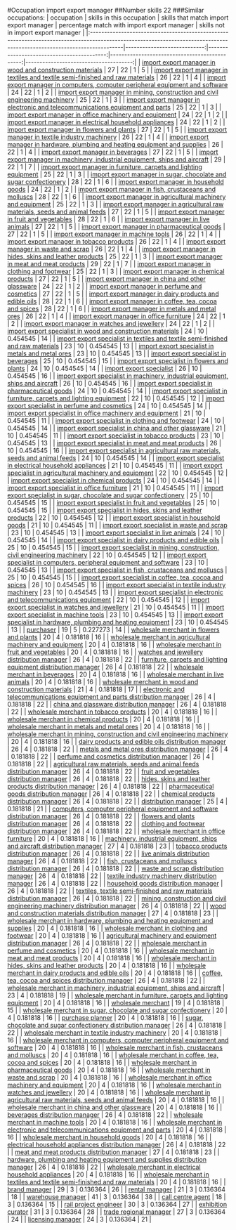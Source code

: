 #Occupation import export manager
##Number skills 22
###Similar occupations:
| occupation                                                                                                                                                              |   skills in this occupation |   skills that match import export manager |   percentage match with import export manager |   skills not in import export manager |
|:------------------------------------------------------------------------------------------------------------------------------------------------------------------------|----------------------------:|------------------------------------------:|----------------------------------------------:|--------------------------------------:|
| [import export manager in wood and construction materials](import_export_manager_in_wood_and_construction_materials.md)                                                 |                          27 |                                        22 |                                      1        |                                     5 |
| [import export manager in textiles and textile semi-finished and raw materials](import_export_manager_in_textiles_and_textile_semi-finished_and_raw_materials.md)       |                          26 |                                        22 |                                      1        |                                     4 |
| [import export manager in computers, computer peripheral equipment and software](import_export_manager_in_computers,_computer_peripheral_equipment_and_software.md)     |                          24 |                                        22 |                                      1        |                                     2 |
| [import export manager in mining, construction and civil engineering machinery](import_export_manager_in_mining,_construction_and_civil_engineering_machinery.md)       |                          25 |                                        22 |                                      1        |                                     3 |
| [import export manager in electronic and telecommunications equipment and parts](import_export_manager_in_electronic_and_telecommunications_equipment_and_parts.md)     |                          25 |                                        22 |                                      1        |                                     3 |
| [import export manager in office machinery and equipment](import_export_manager_in_office_machinery_and_equipment.md)                                                   |                          24 |                                        22 |                                      1        |                                     2 |
| [import export manager in electrical household appliances](import_export_manager_in_electrical_household_appliances.md)                                                 |                          24 |                                        22 |                                      1        |                                     2 |
| [import export manager in flowers and plants](import_export_manager_in_flowers_and_plants.md)                                                                           |                          27 |                                        22 |                                      1        |                                     5 |
| [import export manager in textile industry machinery](import_export_manager_in_textile_industry_machinery.md)                                                           |                          26 |                                        22 |                                      1        |                                     4 |
| [import export manager in hardware, plumbing and heating equipment and supplies](import_export_manager_in_hardware,_plumbing_and_heating_equipment_and_supplies.md)     |                          26 |                                        22 |                                      1        |                                     4 |
| [import export manager in beverages](import_export_manager_in_beverages.md)                                                                                             |                          27 |                                        22 |                                      1        |                                     5 |
| [import export manager in machinery, industrial equipment, ships and aircraft](import_export_manager_in_machinery,_industrial_equipment,_ships_and_aircraft.md)         |                          29 |                                        22 |                                      1        |                                     7 |
| [import export manager in furniture, carpets and lighting equipment](import_export_manager_in_furniture,_carpets_and_lighting_equipment.md)                             |                          25 |                                        22 |                                      1        |                                     3 |
| [import export manager in sugar, chocolate and sugar confectionery](import_export_manager_in_sugar,_chocolate_and_sugar_confectionery.md)                               |                          28 |                                        22 |                                      1        |                                     6 |
| [import export manager in household goods](import_export_manager_in_household_goods.md)                                                                                 |                          24 |                                        22 |                                      1        |                                     2 |
| [import export manager in fish, crustaceans and molluscs](import_export_manager_in_fish,_crustaceans_and_molluscs.md)                                                   |                          28 |                                        22 |                                      1        |                                     6 |
| [import export manager in agricultural machinery and equipment](import_export_manager_in_agricultural_machinery_and_equipment.md)                                       |                          25 |                                        22 |                                      1        |                                     3 |
| [import export manager in agricultural raw materials, seeds and animal feeds](import_export_manager_in_agricultural_raw_materials,_seeds_and_animal_feeds.md)           |                          27 |                                        22 |                                      1        |                                     5 |
| [import export manager in fruit and vegetables](import_export_manager_in_fruit_and_vegetables.md)                                                                       |                          28 |                                        22 |                                      1        |                                     6 |
| [import export manager in live animals](import_export_manager_in_live_animals.md)                                                                                       |                          27 |                                        22 |                                      1        |                                     5 |
| [import export manager in pharmaceutical goods](import_export_manager_in_pharmaceutical_goods.md)                                                                       |                          27 |                                        22 |                                      1        |                                     5 |
| [import export manager in machine tools](import_export_manager_in_machine_tools.md)                                                                                     |                          26 |                                        22 |                                      1        |                                     4 |
| [import export manager in tobacco products](import_export_manager_in_tobacco_products.md)                                                                               |                          26 |                                        22 |                                      1        |                                     4 |
| [import export manager in waste and scrap](import_export_manager_in_waste_and_scrap.md)                                                                                 |                          26 |                                        22 |                                      1        |                                     4 |
| [import export manager in hides, skins and leather products](import_export_manager_in_hides,_skins_and_leather_products.md)                                             |                          25 |                                        22 |                                      1        |                                     3 |
| [import export manager in meat and meat products](import_export_manager_in_meat_and_meat_products.md)                                                                   |                          29 |                                        22 |                                      1        |                                     7 |
| [import export manager in clothing and footwear](import_export_manager_in_clothing_and_footwear.md)                                                                     |                          25 |                                        22 |                                      1        |                                     3 |
| [import export manager in chemical products](import_export_manager_in_chemical_products.md)                                                                             |                          27 |                                        22 |                                      1        |                                     5 |
| [import export manager in china and other glassware](import_export_manager_in_china_and_other_glassware.md)                                                             |                          24 |                                        22 |                                      1        |                                     2 |
| [import export manager in perfume and cosmetics](import_export_manager_in_perfume_and_cosmetics.md)                                                                     |                          27 |                                        22 |                                      1        |                                     5 |
| [import export manager in dairy products and edible oils](import_export_manager_in_dairy_products_and_edible_oils.md)                                                   |                          28 |                                        22 |                                      1        |                                     6 |
| [import export manager in coffee, tea, cocoa and spices](import_export_manager_in_coffee,_tea,_cocoa_and_spices.md)                                                     |                          28 |                                        22 |                                      1        |                                     6 |
| [import export manager in metals and metal ores](import_export_manager_in_metals_and_metal_ores.md)                                                                     |                          26 |                                        22 |                                      1        |                                     4 |
| [import export manager in office furniture](import_export_manager_in_office_furniture.md)                                                                               |                          24 |                                        22 |                                      1        |                                     2 |
| [import export manager in watches and jewellery](import_export_manager_in_watches_and_jewellery.md)                                                                     |                          24 |                                        22 |                                      1        |                                     2 |
| [import export specialist in wood and construction materials](import_export_specialist_in_wood_and_construction_materials.md)                                           |                          24 |                                        10 |                                      0.454545 |                                    14 |
| [import export specialist in textiles and textile semi-finished and raw materials](import_export_specialist_in_textiles_and_textile_semi-finished_and_raw_materials.md) |                          23 |                                        10 |                                      0.454545 |                                    13 |
| [import export specialist in metals and metal ores](import_export_specialist_in_metals_and_metal_ores.md)                                                               |                          23 |                                        10 |                                      0.454545 |                                    13 |
| [import export specialist in beverages](import_export_specialist_in_beverages.md)                                                                                       |                          25 |                                        10 |                                      0.454545 |                                    15 |
| [import export specialist in flowers and plants](import_export_specialist_in_flowers_and_plants.md)                                                                     |                          24 |                                        10 |                                      0.454545 |                                    14 |
| [import export specialist](import_export_specialist.md)                                                                                                                 |                          26 |                                        10 |                                      0.454545 |                                    16 |
| [import export specialist in machinery, industrial equipment, ships and aircraft](import_export_specialist_in_machinery,_industrial_equipment,_ships_and_aircraft.md)   |                          26 |                                        10 |                                      0.454545 |                                    16 |
| [import export specialist in pharmaceutical goods](import_export_specialist_in_pharmaceutical_goods.md)                                                                 |                          24 |                                        10 |                                      0.454545 |                                    14 |
| [import export specialist in furniture, carpets and lighting equipment](import_export_specialist_in_furniture,_carpets_and_lighting_equipment.md)                       |                          22 |                                        10 |                                      0.454545 |                                    12 |
| [import export specialist in perfume and cosmetics](import_export_specialist_in_perfume_and_cosmetics.md)                                                               |                          24 |                                        10 |                                      0.454545 |                                    14 |
| [import export specialist in office machinery and equipment](import_export_specialist_in_office_machinery_and_equipment.md)                                             |                          21 |                                        10 |                                      0.454545 |                                    11 |
| [import export specialist in clothing and footwear](import_export_specialist_in_clothing_and_footwear.md)                                                               |                          24 |                                        10 |                                      0.454545 |                                    14 |
| [import export specialist in china and other glassware](import_export_specialist_in_china_and_other_glassware.md)                                                       |                          21 |                                        10 |                                      0.454545 |                                    11 |
| [import export specialist in tobacco products](import_export_specialist_in_tobacco_products.md)                                                                         |                          23 |                                        10 |                                      0.454545 |                                    13 |
| [import export specialist in meat and meat products](import_export_specialist_in_meat_and_meat_products.md)                                                             |                          26 |                                        10 |                                      0.454545 |                                    16 |
| [import export specialist in agricultural raw materials, seeds and animal feeds](import_export_specialist_in_agricultural_raw_materials,_seeds_and_animal_feeds.md)     |                          24 |                                        10 |                                      0.454545 |                                    14 |
| [import export specialist in electrical household appliances](import_export_specialist_in_electrical_household_appliances.md)                                           |                          21 |                                        10 |                                      0.454545 |                                    11 |
| [import export specialist in agricultural machinery and equipment](import_export_specialist_in_agricultural_machinery_and_equipment.md)                                 |                          22 |                                        10 |                                      0.454545 |                                    12 |
| [import export specialist in chemical products](import_export_specialist_in_chemical_products.md)                                                                       |                          24 |                                        10 |                                      0.454545 |                                    14 |
| [import export specialist in office furniture](import_export_specialist_in_office_furniture.md)                                                                         |                          21 |                                        10 |                                      0.454545 |                                    11 |
| [import export specialist in sugar, chocolate and sugar confectionery](import_export_specialist_in_sugar,_chocolate_and_sugar_confectionery.md)                         |                          25 |                                        10 |                                      0.454545 |                                    15 |
| [import export specialist in fruit and vegetables](import_export_specialist_in_fruit_and_vegetables.md)                                                                 |                          25 |                                        10 |                                      0.454545 |                                    15 |
| [import export specialist in hides, skins and leather products](import_export_specialist_in_hides,_skins_and_leather_products.md)                                       |                          22 |                                        10 |                                      0.454545 |                                    12 |
| [import export specialist in household goods](import_export_specialist_in_household_goods.md)                                                                           |                          21 |                                        10 |                                      0.454545 |                                    11 |
| [import export specialist in waste and scrap](import_export_specialist_in_waste_and_scrap.md)                                                                           |                          23 |                                        10 |                                      0.454545 |                                    13 |
| [import export specialist in live animals](import_export_specialist_in_live_animals.md)                                                                                 |                          24 |                                        10 |                                      0.454545 |                                    14 |
| [import export specialist in dairy products and edible oils](import_export_specialist_in_dairy_products_and_edible_oils.md)                                             |                          25 |                                        10 |                                      0.454545 |                                    15 |
| [import export specialist in mining, construction, civil engineering machinery](import_export_specialist_in_mining,_construction,_civil_engineering_machinery.md)       |                          22 |                                        10 |                                      0.454545 |                                    12 |
| [import export specialist in computers, peripheral equipment and software](import_export_specialist_in_computers,_peripheral_equipment_and_software.md)                 |                          23 |                                        10 |                                      0.454545 |                                    13 |
| [import export specialist in  fish, crustaceans and molluscs](import_export_specialist_in__fish,_crustaceans_and_molluscs.md)                                           |                          25 |                                        10 |                                      0.454545 |                                    15 |
| [import export specialist in coffee, tea, cocoa and spices](import_export_specialist_in_coffee,_tea,_cocoa_and_spices.md)                                               |                          26 |                                        10 |                                      0.454545 |                                    16 |
| [import export specialist in textile industry machinery](import_export_specialist_in_textile_industry_machinery.md)                                                     |                          23 |                                        10 |                                      0.454545 |                                    13 |
| [import export specialist in electronic and telecommunications equipment](import_export_specialist_in_electronic_and_telecommunications_equipment.md)                   |                          22 |                                        10 |                                      0.454545 |                                    12 |
| [import export specialist in watches and jewellery](import_export_specialist_in_watches_and_jewellery.md)                                                               |                          21 |                                        10 |                                      0.454545 |                                    11 |
| [import export specialist in machine tools](import_export_specialist_in_machine_tools.md)                                                                               |                          23 |                                        10 |                                      0.454545 |                                    13 |
| [import export specialist in hardware, plumbing and heating equipment](import_export_specialist_in_hardware,_plumbing_and_heating_equipment.md)                         |                          23 |                                        10 |                                      0.454545 |                                    13 |
| [purchaser](purchaser.md)                                                                                                                                               |                          19 |                                         5 |                                      0.227273 |                                    14 |
| [wholesale merchant in flowers and plants](wholesale_merchant_in_flowers_and_plants.md)                                                                                 |                          20 |                                         4 |                                      0.181818 |                                    16 |
| [wholesale merchant in agricultural machinery and equipment](wholesale_merchant_in_agricultural_machinery_and_equipment.md)                                             |                          20 |                                         4 |                                      0.181818 |                                    16 |
| [wholesale merchant in fruit and vegetables](wholesale_merchant_in_fruit_and_vegetables.md)                                                                             |                          20 |                                         4 |                                      0.181818 |                                    16 |
| [watches and jewellery distribution manager](watches_and_jewellery_distribution_manager.md)                                                                             |                          26 |                                         4 |                                      0.181818 |                                    22 |
| [furniture, carpets and lighting equipment distribution manager](furniture,_carpets_and_lighting_equipment_distribution_manager.md)                                     |                          26 |                                         4 |                                      0.181818 |                                    22 |
| [wholesale merchant in beverages](wholesale_merchant_in_beverages.md)                                                                                                   |                          20 |                                         4 |                                      0.181818 |                                    16 |
| [wholesale merchant in live animals](wholesale_merchant_in_live_animals.md)                                                                                             |                          20 |                                         4 |                                      0.181818 |                                    16 |
| [wholesale merchant in wood and construction materials](wholesale_merchant_in_wood_and_construction_materials.md)                                                       |                          21 |                                         4 |                                      0.181818 |                                    17 |
| [electronic and telecommunications equipment and parts distribution manager](electronic_and_telecommunications_equipment_and_parts_distribution_manager.md)             |                          26 |                                         4 |                                      0.181818 |                                    22 |
| [china and glassware distribution manager](china_and_glassware_distribution_manager.md)                                                                                 |                          26 |                                         4 |                                      0.181818 |                                    22 |
| [wholesale merchant in tobacco products](wholesale_merchant_in_tobacco_products.md)                                                                                     |                          20 |                                         4 |                                      0.181818 |                                    16 |
| [wholesale merchant in chemical products](wholesale_merchant_in_chemical_products.md)                                                                                   |                          20 |                                         4 |                                      0.181818 |                                    16 |
| [wholesale merchant in metals and metal ores](wholesale_merchant_in_metals_and_metal_ores.md)                                                                           |                          20 |                                         4 |                                      0.181818 |                                    16 |
| [wholesale merchant in mining, construction and civil engineering machinery](wholesale_merchant_in_mining,_construction_and_civil_engineering_machinery.md)             |                          20 |                                         4 |                                      0.181818 |                                    16 |
| [dairy products and edible oils distribution manager](dairy_products_and_edible_oils_distribution_manager.md)                                                           |                          26 |                                         4 |                                      0.181818 |                                    22 |
| [metals and metal ores distribution manager](metals_and_metal_ores_distribution_manager.md)                                                                             |                          26 |                                         4 |                                      0.181818 |                                    22 |
| [perfume and cosmetics distribution manager](perfume_and_cosmetics_distribution_manager.md)                                                                             |                          26 |                                         4 |                                      0.181818 |                                    22 |
| [agricultural raw materials, seeds and animal feeds distribution manager](agricultural_raw_materials,_seeds_and_animal_feeds_distribution_manager.md)                   |                          26 |                                         4 |                                      0.181818 |                                    22 |
| [fruit and vegetables distribution manager](fruit_and_vegetables_distribution_manager.md)                                                                               |                          26 |                                         4 |                                      0.181818 |                                    22 |
| [hides, skins and leather products distribution manager](hides,_skins_and_leather_products_distribution_manager.md)                                                     |                          26 |                                         4 |                                      0.181818 |                                    22 |
| [pharmaceutical goods distribution manager](pharmaceutical_goods_distribution_manager.md)                                                                               |                          26 |                                         4 |                                      0.181818 |                                    22 |
| [chemical products distribution manager](chemical_products_distribution_manager.md)                                                                                     |                          26 |                                         4 |                                      0.181818 |                                    22 |
| [distribution manager](distribution_manager.md)                                                                                                                         |                          25 |                                         4 |                                      0.181818 |                                    21 |
| [computers, computer peripheral equipment and software distribution manager](computers,_computer_peripheral_equipment_and_software_distribution_manager.md)             |                          26 |                                         4 |                                      0.181818 |                                    22 |
| [flowers and plants distribution manager](flowers_and_plants_distribution_manager.md)                                                                                   |                          26 |                                         4 |                                      0.181818 |                                    22 |
| [clothing and footwear distribution manager](clothing_and_footwear_distribution_manager.md)                                                                             |                          26 |                                         4 |                                      0.181818 |                                    22 |
| [wholesale merchant in office furniture](wholesale_merchant_in_office_furniture.md)                                                                                     |                          20 |                                         4 |                                      0.181818 |                                    16 |
| [machinery, industrial equipment, ships and aircraft distribution manager](machinery,_industrial_equipment,_ships_and_aircraft_distribution_manager.md)                 |                          27 |                                         4 |                                      0.181818 |                                    23 |
| [tobacco products distribution manager](tobacco_products_distribution_manager.md)                                                                                       |                          26 |                                         4 |                                      0.181818 |                                    22 |
| [live animals distribution manager](live_animals_distribution_manager.md)                                                                                               |                          26 |                                         4 |                                      0.181818 |                                    22 |
| [fish, crustaceans and molluscs distribution manager](fish,_crustaceans_and_molluscs_distribution_manager.md)                                                           |                          26 |                                         4 |                                      0.181818 |                                    22 |
| [waste and scrap distribution manager](waste_and_scrap_distribution_manager.md)                                                                                         |                          26 |                                         4 |                                      0.181818 |                                    22 |
| [textile industry machinery distribution manager](textile_industry_machinery_distribution_manager.md)                                                                   |                          26 |                                         4 |                                      0.181818 |                                    22 |
| [household goods distribution manager](household_goods_distribution_manager.md)                                                                                         |                          26 |                                         4 |                                      0.181818 |                                    22 |
| [textiles, textile semi-finished and raw materials distribution manager](textiles,_textile_semi-finished_and_raw_materials_distribution_manager.md)                     |                          26 |                                         4 |                                      0.181818 |                                    22 |
| [mining, construction and civil engineering machinery distribution manager](mining,_construction_and_civil_engineering_machinery_distribution_manager.md)               |                          26 |                                         4 |                                      0.181818 |                                    22 |
| [wood and construction materials distribution manager](wood_and_construction_materials_distribution_manager.md)                                                         |                          27 |                                         4 |                                      0.181818 |                                    23 |
| [wholesale merchant in hardware, plumbing and heating equipment and supplies](wholesale_merchant_in_hardware,_plumbing_and_heating_equipment_and_supplies.md)           |                          20 |                                         4 |                                      0.181818 |                                    16 |
| [wholesale merchant in clothing and footwear](wholesale_merchant_in_clothing_and_footwear.md)                                                                           |                          20 |                                         4 |                                      0.181818 |                                    16 |
| [agricultural machinery and equipment distribution manager](agricultural_machinery_and_equipment_distribution_manager.md)                                               |                          26 |                                         4 |                                      0.181818 |                                    22 |
| [wholesale merchant in perfume and cosmetics](wholesale_merchant_in_perfume_and_cosmetics.md)                                                                           |                          20 |                                         4 |                                      0.181818 |                                    16 |
| [wholesale merchant in meat and meat products](wholesale_merchant_in_meat_and_meat_products.md)                                                                         |                          20 |                                         4 |                                      0.181818 |                                    16 |
| [wholesale merchant in hides, skins and leather products](wholesale_merchant_in_hides,_skins_and_leather_products.md)                                                   |                          20 |                                         4 |                                      0.181818 |                                    16 |
| [wholesale merchant in dairy products and edible oils](wholesale_merchant_in_dairy_products_and_edible_oils.md)                                                         |                          20 |                                         4 |                                      0.181818 |                                    16 |
| [coffee, tea, cocoa and spices distribution manager](coffee,_tea,_cocoa_and_spices_distribution_manager.md)                                                             |                          26 |                                         4 |                                      0.181818 |                                    22 |
| [wholesale merchant in machinery, industrial equipment, ships and aircraft](wholesale_merchant_in_machinery,_industrial_equipment,_ships_and_aircraft.md)               |                          23 |                                         4 |                                      0.181818 |                                    19 |
| [wholesale merchant in furniture, carpets and lighting equipment](wholesale_merchant_in_furniture,_carpets_and_lighting_equipment.md)                                   |                          20 |                                         4 |                                      0.181818 |                                    16 |
| [wholesale merchant](wholesale_merchant.md)                                                                                                                             |                          19 |                                         4 |                                      0.181818 |                                    15 |
| [wholesale merchant in sugar, chocolate and sugar confectionery](wholesale_merchant_in_sugar,_chocolate_and_sugar_confectionery.md)                                     |                          20 |                                         4 |                                      0.181818 |                                    16 |
| [purchase planner](purchase_planner.md)                                                                                                                                 |                          20 |                                         4 |                                      0.181818 |                                    16 |
| [sugar, chocolate and sugar confectionery distribution manager](sugar,_chocolate_and_sugar_confectionery_distribution_manager.md)                                       |                          26 |                                         4 |                                      0.181818 |                                    22 |
| [wholesale merchant in textile industry machinery](wholesale_merchant_in_textile_industry_machinery.md)                                                                 |                          20 |                                         4 |                                      0.181818 |                                    16 |
| [wholesale merchant in computers, computer peripheral equipment and software](wholesale_merchant_in_computers,_computer_peripheral_equipment_and_software.md)           |                          20 |                                         4 |                                      0.181818 |                                    16 |
| [wholesale merchant in fish, crustaceans and molluscs](wholesale_merchant_in_fish,_crustaceans_and_molluscs.md)                                                         |                          20 |                                         4 |                                      0.181818 |                                    16 |
| [wholesale merchant in coffee, tea, cocoa and spices](wholesale_merchant_in_coffee,_tea,_cocoa_and_spices.md)                                                           |                          20 |                                         4 |                                      0.181818 |                                    16 |
| [wholesale merchant in pharmaceutical goods](wholesale_merchant_in_pharmaceutical_goods.md)                                                                             |                          20 |                                         4 |                                      0.181818 |                                    16 |
| [wholesale merchant in waste and scrap](wholesale_merchant_in_waste_and_scrap.md)                                                                                       |                          20 |                                         4 |                                      0.181818 |                                    16 |
| [wholesale merchant in office machinery and equipment](wholesale_merchant_in_office_machinery_and_equipment.md)                                                         |                          20 |                                         4 |                                      0.181818 |                                    16 |
| [wholesale merchant in watches and jewellery](wholesale_merchant_in_watches_and_jewellery.md)                                                                           |                          20 |                                         4 |                                      0.181818 |                                    16 |
| [wholesale merchant in agricultural raw materials, seeds and animal feeds](wholesale_merchant_in_agricultural_raw_materials,_seeds_and_animal_feeds.md)                 |                          20 |                                         4 |                                      0.181818 |                                    16 |
| [wholesale merchant in china and other glassware](wholesale_merchant_in_china_and_other_glassware.md)                                                                   |                          20 |                                         4 |                                      0.181818 |                                    16 |
| [beverages distribution manager](beverages_distribution_manager.md)                                                                                                     |                          26 |                                         4 |                                      0.181818 |                                    22 |
| [wholesale merchant in machine tools](wholesale_merchant_in_machine_tools.md)                                                                                           |                          20 |                                         4 |                                      0.181818 |                                    16 |
| [wholesale merchant in electronic and telecommunications equipment and parts](wholesale_merchant_in_electronic_and_telecommunications_equipment_and_parts.md)           |                          20 |                                         4 |                                      0.181818 |                                    16 |
| [wholesale merchant in household goods](wholesale_merchant_in_household_goods.md)                                                                                       |                          20 |                                         4 |                                      0.181818 |                                    16 |
| [electrical household appliances distribution manager](electrical_household_appliances_distribution_manager.md)                                                         |                          26 |                                         4 |                                      0.181818 |                                    22 |
| [meat and meat products distribution manager](meat_and_meat_products_distribution_manager.md)                                                                           |                          27 |                                         4 |                                      0.181818 |                                    23 |
| [hardware, plumbing and heating equipment and supplies distribution manager](hardware,_plumbing_and_heating_equipment_and_supplies_distribution_manager.md)             |                          26 |                                         4 |                                      0.181818 |                                    22 |
| [wholesale merchant in electrical household appliances](wholesale_merchant_in_electrical_household_appliances.md)                                                       |                          20 |                                         4 |                                      0.181818 |                                    16 |
| [wholesale merchant in textiles and textile semi-finished and raw materials](wholesale_merchant_in_textiles_and_textile_semi-finished_and_raw_materials.md)             |                          20 |                                         4 |                                      0.181818 |                                    16 |
| [brand manager](brand_manager.md)                                                                                                                                       |                          29 |                                         3 |                                      0.136364 |                                    26 |
| [rental manager](rental_manager.md)                                                                                                                                     |                          21 |                                         3 |                                      0.136364 |                                    18 |
| [warehouse manager](warehouse_manager.md)                                                                                                                               |                          41 |                                         3 |                                      0.136364 |                                    38 |
| [call centre agent](call_centre_agent.md)                                                                                                                               |                          18 |                                         3 |                                      0.136364 |                                    15 |
| [rail project engineer](rail_project_engineer.md)                                                                                                                       |                          30 |                                         3 |                                      0.136364 |                                    27 |
| [exhibition curator](exhibition_curator.md)                                                                                                                             |                          31 |                                         3 |                                      0.136364 |                                    28 |
| [trade regional manager](trade_regional_manager.md)                                                                                                                     |                          27 |                                         3 |                                      0.136364 |                                    24 |
| [licensing manager](licensing_manager.md)                                                                                                                               |                          24 |                                         3 |                                      0.136364 |                                    21 |
